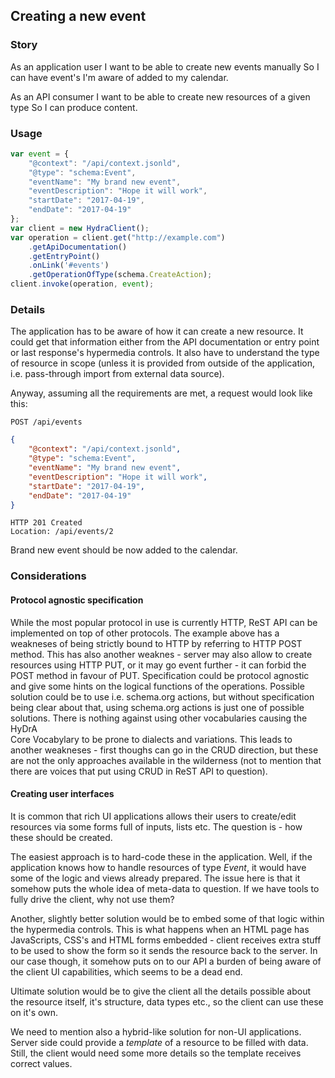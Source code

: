## Creating a new event

### Story
As an application user
I want to be able to create new events manually
So I can have event's I'm aware of added to my calendar.

As an API consumer
I want to be able to create new resources of a given type
So I can produce content.

### Usage
```javascript
var event = {
    "@context": "/api/context.jsonld",
    "@type": "schema:Event",
    "eventName": "My brand new event",
    "eventDescription": "Hope it will work",
    "startDate": "2017-04-19",
    "endDate": "2017-04-19"
};
var client = new HydraClient();
var operation = client.get("http://example.com")
    .getApiDocumentation()
    .getEntryPoint()
    .onLink('#events')
    .getOperationOfType(schema.CreateAction);
client.invoke(operation, event);
```

### Details
The application has to be aware of how it can create a new resource.
It could get that information either from the API documentation or entry point
or last response's hypermedia controls. It also have to understand the type
of resource in scope (unless it is provided from outside of the application,
i.e. pass-through import from external data source).

Anyway, assuming all the requirements are met, a request would look like this:

```http
POST /api/events
```
```json
{
    "@context": "/api/context.jsonld",
    "@type": "schema:Event",
    "eventName": "My brand new event",
    "eventDescription": "Hope it will work",
    "startDate": "2017-04-19",
    "endDate": "2017-04-19"
}
```

```http
HTTP 201 Created
Location: /api/events/2
```

Brand new event should be now added to the calendar.

### Considerations

#### Protocol agnostic specification
While the most popular protocol in use is currently HTTP, ReST API can be implemented
on top of other protocols. The example above has a weakneses of being strictly bound to
HTTP by referring to HTTP POST method. This has also another weaknes - server may also
allow to create resources using HTTP PUT, or it may go event further - it can forbid
the POST method in favour of PUT.
Specification could be protocol agnostic and give some hints on the logical functions
of the operations. Possible solution could be to use i.e. schema.org actions, but
without specification being clear about that, using schema.org actions is just one of
possible solutions. There is nothing against using other vocabularies causing the HyDrA  
Core Vocabylary to be prone to dialects and variations.
This leads to another weakneses - first thoughs can go in the CRUD direction, but these
are not the only approaches available in the wilderness (not to mention that there are
voices that put using CRUD in ReST API to question).

#### Creating user interfaces
It is common that rich UI applications allows their users to create/edit resources
via some forms full of inputs, lists etc. The question is - how these should be created.

The easiest approach is to hard-code these in the application. Well, if the application
knows how to handle resources of type *Event*, it would have some of the logic
and views already prepared. The issue here is that it somehow puts the whole idea of
meta-data to question. If we have tools to fully drive the client, why not use them?

Another, slightly better solution would be to embed some of that logic within the
hypermedia controls. This is what happens when an HTML page has JavaScripts, CSS's and
HTML forms embedded - client receives extra stuff to be used to show the form so it
sends the resource back to the server. In our case though, it somehow puts on to our
API a burden of being aware of the client UI capabilities, which seems to be a dead end.

Ultimate solution would be to give the client all the details possible about the resource
itself, it's structure, data types etc., so the client can use these on it's own.

We need to mention also a hybrid-like solution for non-UI applications. Server side
could provide a *template* of a resource to be filled with data. Still, the client would
need some more details so the template receives correct values.
